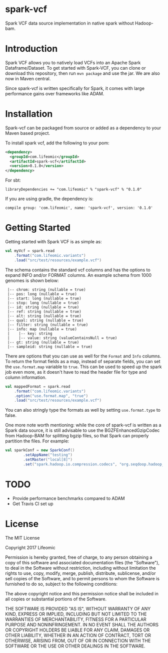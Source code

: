 # spark-vcf
Spark VCF data source implementation in native spark without Hadoop-bam.

# Introduction

Spark VCF allows you to natively load VCFs into an Apache Spark Dataframe/Dataset. To get started with Spark-VCF, you can 
clone or download this repository, then run `mvn package` and use the jar. We are also now in Maven central.

Since spark-vcf is written specifically for Spark, it comes with large performance gains over frameworks like ADAM.

# Installation

Spark-vcf can be packaged from source or added as a dependency to your Maven based project.

To install spark vcf, add the following to your pom:

```xml
<dependency>
  <groupId>com.lifeomic</groupId>
  <artifactId>spark-vcf</artifactId>
  <version>0.1.0</version>
</dependency>
```

For sbt:
```
libraryDependencies += "com.lifeomic" % "spark-vcf" % "0.1.0"
```

If you are using gradle, the dependency is:
```
compile group: 'com.lifeomic', name: 'spark-vcf', version: '0.1.0'
```

# Getting Started

Getting started with Spark VCF is as simple as:

```scala
val myVcf = spark.read
    .format("com.lifeomic.variants")
    .load("src/test/resources/example.vcf")
```

The schema contains the standard vcf columns and has the options to expand INFO and/or FORMAT columns. An example schema 
from 1000 genomes is shown below:

```
 |-- chrom: string (nullable = true)
 |-- pos: long (nullable = true)
 |-- start: long (nullable = true)
 |-- stop: long (nullable = true)
 |-- id: string (nullable = true)
 |-- ref: string (nullable = true)
 |-- alt: string (nullable = true)
 |-- qual: string (nullable = true)
 |-- filter: string (nullable = true)
 |-- info: map (nullable = true)
 |    |-- key: string
 |    |-- value: string (valueContainsNull = true)
 |-- gt: string (nullable = true)
 |-- sampleid: string (nullable = true)

```

There are options that you can use as well for the `Format` and `Info` columns. To return the format fields as a map, 
instead of separate fields, you can set the `use.format.map` variable to `true`. This can be used to speed up the spark 
job even more, as it doesn't have to read the header file for type and column information.

```scala
val mappedFormat = spark.read
    .format("com.lifeomic.variants")
    .option("use.format.map", "true")
    .load("src/test/resources/example.vcf")
```

You can also stringly type the formats as well by setting `use.format.type` to false.

One more note worth mentioning: while the core of spark-vcf is written as a Spark data source, it is still advisable to use 
the BGZFEnhancedGzipCodec from Hadoop-BAM for splitting bgzip files, so that Spark can properly partition the files. For example:

```scala
val sparkConf = new SparkConf()
        .setAppName("testing")
        .setMaster("local[8]")
        .set("spark.hadoop.io.compression.codecs", "org.seqdoop.hadoop_bam.util.BGZFEnhancedGzipCodec")
```

# TODO
* Provide performance benchmarks compared to ADAM
* Get Travis CI set up

# License

The MIT License

Copyright 2017 Lifeomic

Permission is hereby granted, free of charge, to any person obtaining a copy of this software and associated documentation files (the "Software"), to deal in the Software without restriction, including without limitation the rights to use, copy, modify, merge, publish, distribute, sublicense, and/or sell copies of the Software, and to permit persons to whom the Software is furnished to do so, subject to the following conditions:

The above copyright notice and this permission notice shall be included in all copies or substantial portions of the Software.

THE SOFTWARE IS PROVIDED "AS IS", WITHOUT WARRANTY OF ANY KIND, EXPRESS OR IMPLIED, INCLUDING BUT NOT LIMITED TO THE WARRANTIES OF MERCHANTABILITY, FITNESS FOR A PARTICULAR PURPOSE AND NONINFRINGEMENT. IN NO EVENT SHALL THE AUTHORS OR COPYRIGHT HOLDERS BE LIABLE FOR ANY CLAIM, DAMAGES OR OTHER LIABILITY, WHETHER IN AN ACTION OF CONTRACT, TORT OR OTHERWISE, ARISING FROM, OUT OF OR IN CONNECTION WITH THE SOFTWARE OR THE USE OR OTHER DEALINGS IN THE SOFTWARE.

